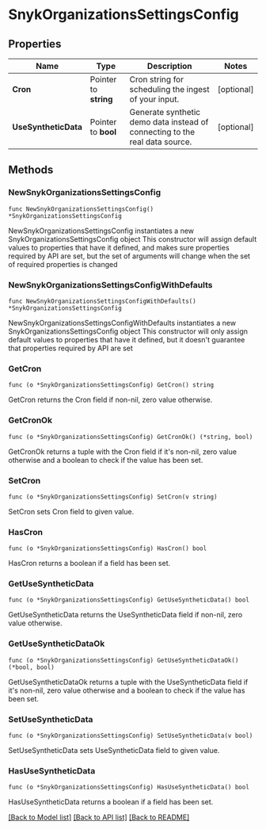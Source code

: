 # SnykOrganizationsSettingsConfig

## Properties

Name | Type | Description | Notes
------------ | ------------- | ------------- | -------------
**Cron** | Pointer to **string** | Cron string for scheduling the ingest of your input. | [optional] 
**UseSyntheticData** | Pointer to **bool** | Generate synthetic demo data instead of connecting to the real data source. | [optional] 

## Methods

### NewSnykOrganizationsSettingsConfig

`func NewSnykOrganizationsSettingsConfig() *SnykOrganizationsSettingsConfig`

NewSnykOrganizationsSettingsConfig instantiates a new SnykOrganizationsSettingsConfig object
This constructor will assign default values to properties that have it defined,
and makes sure properties required by API are set, but the set of arguments
will change when the set of required properties is changed

### NewSnykOrganizationsSettingsConfigWithDefaults

`func NewSnykOrganizationsSettingsConfigWithDefaults() *SnykOrganizationsSettingsConfig`

NewSnykOrganizationsSettingsConfigWithDefaults instantiates a new SnykOrganizationsSettingsConfig object
This constructor will only assign default values to properties that have it defined,
but it doesn't guarantee that properties required by API are set

### GetCron

`func (o *SnykOrganizationsSettingsConfig) GetCron() string`

GetCron returns the Cron field if non-nil, zero value otherwise.

### GetCronOk

`func (o *SnykOrganizationsSettingsConfig) GetCronOk() (*string, bool)`

GetCronOk returns a tuple with the Cron field if it's non-nil, zero value otherwise
and a boolean to check if the value has been set.

### SetCron

`func (o *SnykOrganizationsSettingsConfig) SetCron(v string)`

SetCron sets Cron field to given value.

### HasCron

`func (o *SnykOrganizationsSettingsConfig) HasCron() bool`

HasCron returns a boolean if a field has been set.

### GetUseSyntheticData

`func (o *SnykOrganizationsSettingsConfig) GetUseSyntheticData() bool`

GetUseSyntheticData returns the UseSyntheticData field if non-nil, zero value otherwise.

### GetUseSyntheticDataOk

`func (o *SnykOrganizationsSettingsConfig) GetUseSyntheticDataOk() (*bool, bool)`

GetUseSyntheticDataOk returns a tuple with the UseSyntheticData field if it's non-nil, zero value otherwise
and a boolean to check if the value has been set.

### SetUseSyntheticData

`func (o *SnykOrganizationsSettingsConfig) SetUseSyntheticData(v bool)`

SetUseSyntheticData sets UseSyntheticData field to given value.

### HasUseSyntheticData

`func (o *SnykOrganizationsSettingsConfig) HasUseSyntheticData() bool`

HasUseSyntheticData returns a boolean if a field has been set.


[[Back to Model list]](../README.md#documentation-for-models) [[Back to API list]](../README.md#documentation-for-api-endpoints) [[Back to README]](../README.md)



